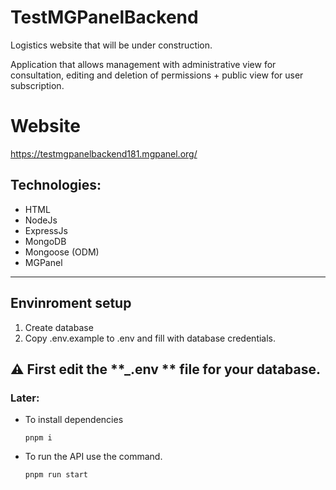 # TestMGPanelBackend

Logistics website that will be under construction.

Application that allows management with administrative view for consultation, editing and deletion of permissions + public view for user subscription.

# Website
https://testmgpanelbackend181.mgpanel.org/

Technologies:
---
- HTML
- NodeJs
- ExpressJs
- MongoDB
- Mongoose (ODM)
- MGPanel

---
## Envinroment setup

1. Create database
2. Copy .env.example to .env and fill with database credentials.

## :warning: First edit the **\_.env ** file for your database.
### Later:

* To install dependencies
  ```
  pnpm i
  ```
* To run the API use the command.
  ```
  pnpm run start
  ```
